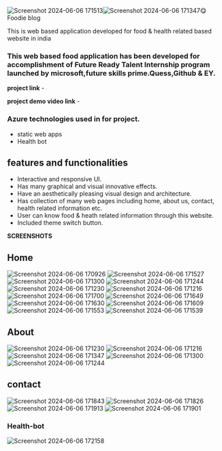 ![Screenshot 2024-06-06 171513](https://github.com/SahilGole12/Foodie-Blog/assets/149513837/b224f873-73f9-4eed-97e2-9efd7599be59)![Screenshot 2024-06-06 171347](https://github.com/SahilGole12/Foodie-Blog/assets/149513837/f5c6c89e-92d7-4128-b08c-38f5a3285993)😋Foodie blog

This is web based application developed for food & health related based website in india

### This web based food application has been developed for accomplishment of Future Ready Talent Internship program launched by microsoft,future skills prime.Quess,Github & EY.

**project link** - 

**project demo video link** - 

### Azure technologies used in for project.
- static web apps
- Health bot

## features and functionalities 

- Interactive and responsive UI.
- Has many graphical and visual innovative effects.
- Have an aesthetically pleasing visual design and architecture.
- Has collection of many web pages including home, about us, contact, health related information etc.
- User can know food & heath related information through this website.
- Included theme switch button.

**SCREENSHOTS**

## Home
![Screenshot 2024-06-06 170926](https://github.com/SahilGole12/Foodie-Blog/assets/149513837/e7528a38-93d9-4009-b966-48dda6dd613a)
![Screenshot 2024-06-06 171527](https://github.com/SahilGole12/Foodie-Blog/assets/149513837/49af11cc-f194-4ecb-96d4-2c6419dd7b36)
![Screenshot 2024-06-06 171300](https://github.com/SahilGole12/Foodie-Blog/assets/149513837/b846c747-8e99-4215-9016-0c570bf44bdd)
![Screenshot 2024-06-06 171244](https://github.com/SahilGole12/Foodie-Blog/assets/149513837/9fb7a981-72cc-45ac-9b0c-507997f00da6)
![Screenshot 2024-06-06 171230](https://github.com/SahilGole12/Foodie-Blog/assets/149513837/be05734b-5a82-4926-a336-99b7b137b288)
![Screenshot 2024-06-06 171216](https://github.com/SahilGole12/Foodie-Blog/assets/149513837/e28472d5-1048-44ac-a272-b42b65cb23ea)
![Screenshot 2024-06-06 171700](https://github.com/SahilGole12/Foodie-Blog/assets/149513837/0e177581-188e-4693-80f9-0633a375985f)
![Screenshot 2024-06-06 171649](https://github.com/SahilGole12/Foodie-Blog/assets/149513837/fde7b73c-adbb-4d82-a35e-81b29b026d1e)
![Screenshot 2024-06-06 171630](https://github.com/SahilGole12/Foodie-Blog/assets/149513837/166d982e-99ad-4ad0-a092-2eda6416a9a5)
![Screenshot 2024-06-06 171609](https://github.com/SahilGole12/Foodie-Blog/assets/149513837/3d7bf10b-d8f2-4f55-901a-6a9a8676494e)
![Screenshot 2024-06-06 171553](https://github.com/SahilGole12/Foodie-Blog/assets/149513837/2cb4c399-b324-4886-a581-8c53d95a9e53)
![Screenshot 2024-06-06 171539](https://github.com/SahilGole12/Foodie-Blog/assets/149513837/11ede1c0-795d-4171-94d9-9a6eb56b89a0)

## About
![Screenshot 2024-06-06 171230](https://github.com/SahilGole12/Foodie-Blog/assets/149513837/d392988d-5a10-403c-aeb5-ebf9a94cd195)
![Screenshot 2024-06-06 171216](https://github.com/SahilGole12/Foodie-Blog/assets/149513837/d51e93a4-3ea9-4eb8-aed7-36a4ec5b8ef8)
![Screenshot 2024-06-06 171347](https://github.com/SahilGole12/Foodie-Blog/assets/149513837/d59bec29-b9a0-4191-8dfd-283286d9558a)
![Screenshot 2024-06-06 171300](https://github.com/SahilGole12/Foodie-Blog/assets/149513837/2b4122a5-35e7-4132-b17d-5ee805a6879b)
![Screenshot 2024-06-06 171244](https://github.com/SahilGole12/Foodie-Blog/assets/149513837/56bad7f2-ca9e-47fc-aa1e-3980eb42d4ab)

## contact
![Screenshot 2024-06-06 171843](https://github.com/SahilGole12/Foodie-Blog/assets/149513837/fcadc99e-9d6e-4c3a-86fb-51181535316f)
![Screenshot 2024-06-06 171826](https://github.com/SahilGole12/Foodie-Blog/assets/149513837/33037304-9822-413c-a3b2-b2a68d18bfd7)
![Screenshot 2024-06-06 171913](https://github.com/SahilGole12/Foodie-Blog/assets/149513837/fa5dc605-233b-4bfd-8645-ad0990fd0a2f)
![Screenshot 2024-06-06 171901](https://github.com/SahilGole12/Foodie-Blog/assets/149513837/85ef0620-167c-4ff5-b8ef-0aada01e8a64)

### Health-bot
![Screenshot 2024-06-06 172158](https://github.com/SahilGole12/Foodie-Blog/assets/149513837/3947d496-df04-4a29-9db5-fbf4de832804)



